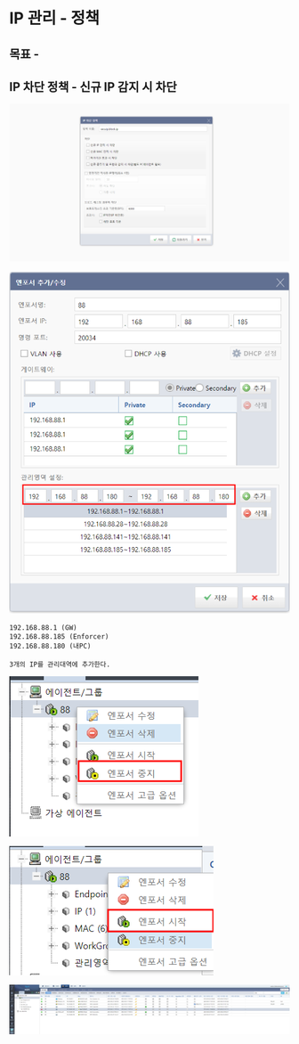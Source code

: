 
# IP 관리 - 정책

## 목표 - 

## IP 차단 정책 - 신규 IP 감지 시 차단
![Alt text](image-222.png)





![Alt text](image-216.png)

```
192.168.88.1 (GW)
192.168.88.185 (Enforcer)
192.168.88.180 (내PC)

3개의 IP를 관리대역에 추가한다.
```

![Alt text](image-218.png)


![Alt text](image-219.png)

![](image-220.png)

